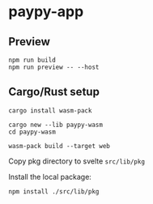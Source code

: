 # paypy-app


## Preview
```
npm run build
npm run preview -- --host
```

## Cargo/Rust setup
```
cargo install wasm-pack
```

```
cargo new --lib paypy-wasm
cd paypy-wasm

wasm-pack build --target web

```

Copy pkg directory to svelte `src/lib/pkg`

Install the local package:
```
npm install ./src/lib/pkg
```


